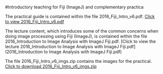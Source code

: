 #Introductory teaching for Fiji (ImageJ) and complementary practica

The practical guide is contained within the file 2016_Fiji_Intro_v6.pdf. [Click to view 2016_Fiji_Intro_v6.pdf](2016_Fiji_Intro_v6.pdf)

The lecture content, which introduces some of the common concerns when doing image processing using Fiji (ImageJ), is contained within the file 2016_Introduction to Image Analysis with ImageJ Fiji.pdf. [Click to view the lecture 2016_Introduction to Image Analysis with ImageJ Fiji.pdf](2016_Introduction to Image Analysis with ImageJ Fiji.pdf)

The file 2016_Fiji_Intro_v6_imgs.zip contains the images for the practical. [Click to download 2016_Fiji_Intro_v6_imgs.zip](2016_Fiji_Intro_v6_imgs.zip)



